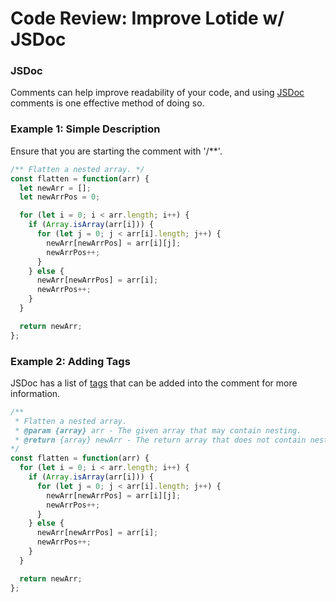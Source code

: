 # Code Review: Improve Lotide w/ JSDoc

### JSDoc

Comments can help improve readability of your code, and using [JSDoc](https://jsdoc.app/about-getting-started.html) comments is one effective method of doing so.

### Example 1: Simple Description

Ensure that you are starting the comment with '/**'.

```js
/** Flatten a nested array. */
const flatten = function(arr) {
  let newArr = [];
  let newArrPos = 0;

  for (let i = 0; i < arr.length; i++) {
    if (Array.isArray(arr[i])) {
      for (let j = 0; j < arr[i].length; j++) {
        newArr[newArrPos] = arr[i][j];
        newArrPos++;
      }
    } else {
      newArr[newArrPos] = arr[i];
      newArrPos++;
    }
  }

  return newArr;
};
```

### Example 2: Adding Tags

JSDoc has a list of [tags](https://jsdoc.app/index.html#block-tags) that can be added into the comment for more information.

```js
/** 
 * Flatten a nested array. 
 * @param {array} arr - The given array that may contain nesting.
 * @return {array} newArr - The return array that does not contain nesting.
*/
const flatten = function(arr) {
  for (let i = 0; i < arr.length; i++) {
    if (Array.isArray(arr[i])) {
      for (let j = 0; j < arr[i].length; j++) {
        newArr[newArrPos] = arr[i][j];
        newArrPos++;
      }
    } else {
      newArr[newArrPos] = arr[i];
      newArrPos++;
    }
  }

  return newArr;
};
```



